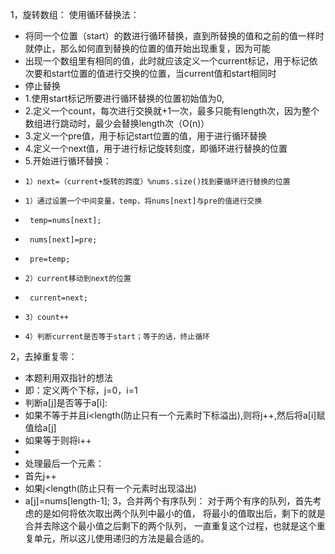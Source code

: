 1，旋转数组：
使用循环替换法：
 * 将同一个位置（start）的数进行循环替换，直到所替换的值和之前的值一样时就停止，那么如何直到替换的位置的值开始出现重复，因为可能
 * 出现一个数组里有相同的值，此时就应该定义一个current标记，用于标记依次要和start位置的值进行交换的位置，当current值和start相同时
 * 停止替换
 * 1.使用start标记所要进行循环替换的位置初始值为0,
 * 2.定义一个count，每次进行交换就+1一次，最多只能有length次，因为整个数组进行跳动时，最少会替换length次（O(n)）
 * 3.定义一个pre值，用于标记start位置的值，用于进行循环替换
 * 4.定义一个next值，用于进行标记旋转刻度，即循环进行替换的位置
 * 5.开始进行循环替换：
 *     1）next=（current+旋转的跨度）%nums.size()找到要循环进行替换的位置
 *     1）通过设置一个中间变量，temp，将nums[next]与pre的值进行交换
 *      temp=nums[next];
 *      nums[next]=pre;
 *      pre=temp;
 *     2）current移动到next的位置
 *      current=next;
 *     3）count++
 *     4）判断current是否等于start；等于的话，终止循环
2，去掉重复零：
 * 本题利用双指针的想法
 * 即：定义两个下标，j=0，i=1
 * 判断a[j]是否等于a[i]:
 * 如果不等于并且i<length(防止只有一个元素时下标溢出),则将j++,然后将a[i]赋值给a[j]
 * 如果等于则将i++
 *
 * 处理最后一个元素：
 * 首先j++
 * 如果j<length(防止只有一个元素时出现溢出)
 * a[j]=nums[length-1];
3，合并两个有序队列：
对于两个有序的队列，首先考虑的是如何将依次取出两个队列中最小的值，
将最小的值取出后，剩下的就是合并去除这个最小值之后剩下的两个队列，
一直重复这个过程，也就是这个重复单元，所以这儿使用递归的方法是最合适的。
